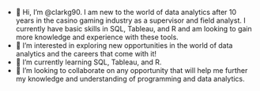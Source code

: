 - 👋 Hi, I’m @clarkg90. I am new to the world of data analytics after 10 years in the casino gaming industry as a supervisor and field analyst. I currently have basic skills in SQL, Tableau, and R and am looking to gain more knowledge and experience with these tools.
- 👀 I’m interested in exploring new opportunities in the world of data analytics and the careers that come with it!
- 🌱 I’m currently learning SQL, Tableau, and R. 
- 💞️ I’m looking to collaborate on any opportunity that will help me further my knowledge and understanding of programming and data analytics. 
  

<!---
clarkg90/clarkg90 is a ✨ special ✨ repository because its `README.md` (this file) appears on your GitHub profile.
You can click the Preview link to take a look at your changes.
--->
